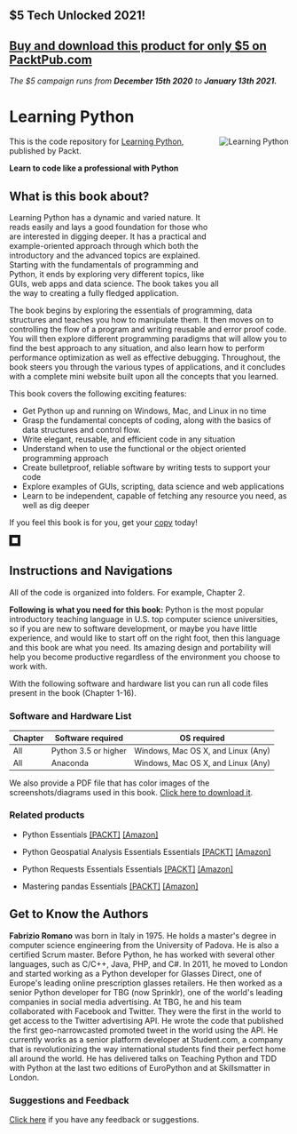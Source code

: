 ## $5 Tech Unlocked 2021!
[Buy and download this product for only $5 on PacktPub.com](https://www.packtpub.com/)
-----
*The $5 campaign         runs from __December 15th 2020__ to __January 13th 2021.__*

# Learning Python

<a href="https://prod.packtpub.com/in/application-development/learning-python">  <img src="https://prod.packtpub.com/media/catalog/product/cache/ecd051e9670bd57df35c8f0b122d8aea/b/0/b04715_cover.png" alt="Learning Python" height="256px" align="right"></a>

This is the code repository for [Learning Python](https://prod.packtpub.com/in/application-development/learning-python), published by Packt.

**Learn to code like a professional with Python**

## What is this book about?
Learning Python has a dynamic and varied nature. It reads easily and lays a good foundation for those who are interested in digging deeper. It has a practical and example-oriented approach through which both the introductory and the advanced topics are explained. Starting with the fundamentals of programming and Python, it ends by exploring very different topics, like GUIs, web apps and data science. The book takes you all the way to creating a fully fledged application.

The book begins by exploring the essentials of programming, data structures and teaches you how to manipulate them. It then moves on to controlling the flow of a program and writing reusable and error proof code. You will then explore different programming paradigms that will allow you to find the best approach to any situation, and also learn how to perform performance optimization as well as effective debugging. Throughout, the book steers you through the various types of applications, and it concludes with a complete mini website built upon all the concepts that you learned.

This book covers the following exciting features:

* Get Python up and running on Windows, Mac, and Linux in no time
* Grasp the fundamental concepts of coding, along with the basics of data structures and control flow.
* Write elegant, reusable, and efficient code in any situation
* Understand when to use the functional or the object oriented programming approach
* Create bulletproof, reliable software by writing tests to support your code
* Explore examples of GUIs, scripting, data science and web applications
* Learn to be independent, capable of fetching any resource you need, as well as dig deeper

If you feel this book is for you, get your [copy](https://www.amazon.in/Learning-Python-Fabrizio-Romano/dp/1783551712) today!

<a href="https://www.packtpub.com/?utm_source=github&utm_medium=banner&utm_campaign=GitHubBanner"><img src="https://raw.githubusercontent.com/PacktPublishing/GitHub/master/GitHub.png" 
alt="https://www.packtpub.com/" border="5" /></a>

## Instructions and Navigations
All of the code is organized into folders. For example, Chapter 2.

**Following is what you need for this book:**
Python is the most popular introductory teaching language in U.S. top computer science universities, so if you are new to software development, or maybe you have little experience, and would like to start off on the right foot, then this language and this book are what you need. Its amazing design and portability will help you become productive regardless of the environment you choose to work with.

With the following software and hardware list you can run all code files present in the book (Chapter 1-16).
### Software and Hardware List
| Chapter | Software required | OS required |
| -------- | ------------------------------------ | ----------------------------------- |
| All | Python 3.5 or higher | Windows, Mac OS X, and Linux (Any) |
| All | Anaconda | Windows, Mac OS X, and Linux (Any) |

We also provide a PDF file that has color images of the screenshots/diagrams used in this book. [Click here to download it](https://www.packtpub.com/sites/default/files/downloads/9781783551712_ColorImages.pdf).

### Related products
* Python Essentials [[PACKT]](https://prod.packtpub.com/in/application-development/python-essentials) [[Amazon]](https://www.amazon.in/Python-Essentials-Steven-F-Lott/dp/1784390348)

* Python Geospatial Analysis Essentials
Essentials [[PACKT]](https://prod.packtpub.com/in/big-data-and-business-intelligence/python-geospatial-analysis-essentials) [[Amazon]](https://www.amazon.in/Python-Geospatial-Analysis-Essentials-Westra/dp/1782174516)

* Python Requests Essentials
Essentials [[PACKT]](https://prod.packtpub.com/in/networking-and-servers/python-requests-essentials) [[Amazon]](https://www.amazon.in/Python-Requests-Essentials-Rakesh-Chandra/dp/1784395412/)

* Mastering pandas
Essentials [[PACKT]](https://prod.packtpub.com/in/big-data-and-business-intelligence/mastering-pandas) [[Amazon]](https://www.amazon.in/Mastering-pandas-Femi-Anthony/dp/1783981962)


## Get to Know the Authors
**Fabrizio Romano**
was born in Italy in 1975. He holds a master's degree in computer science engineering from the University of Padova. He is also a certified Scrum master. Before Python, he has worked with several other languages, such as C/C++, Java, PHP, and C#. In 2011, he moved to London and started working as a Python developer for Glasses Direct, one of Europe's leading online prescription glasses retailers. He then worked as a senior Python developer for TBG (now Sprinklr), one of the world's leading companies in social media advertising. At TBG, he and his team collaborated with Facebook and Twitter. They were the first in the world to get access to the Twitter advertising API. He wrote the code that published the first geo-narrowcasted promoted tweet in the world using the API. He currently works as a senior platform developer at Student.com, a company that is revolutionizing the way international students find their perfect home all around the world. He has delivered talks on Teaching Python and TDD with Python at the last two editions of EuroPython and at Skillsmatter in London.



### Suggestions and Feedback
[Click here](https://docs.google.com/forms/d/e/1FAIpQLSdy7dATC6QmEL81FIUuymZ0Wy9vH1jHkvpY57OiMeKGqib_Ow/viewform) if you have any feedback or suggestions.


